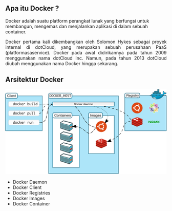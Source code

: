 ## Apa itu Docker ?
Docker adalah suatu platform perangkat lunak yang berfungsi untuk \
membangun, mengemas dan menjalankan aplikasi di dalam sebuah container.
<p align="justify">
Docker pertama kali dikembangkan oleh Solomon Hykes sebagai proyek internal di dotCloud,
yang merupakan sebuah perusahaan PaaS (platformasaservice). Docker pada awal didirikannya
pada tahun 2009 menggunakan nama dotCloud Inc. Namun, pada tahun 2013 dotCloud diubah
menggunakan nama Docker hingga sekarang.
</p>

## Arsitektur Docker
<img src="img/architecture.svg" width="600" />

* Docker Daemon
* Docker Client
* Docker Registries
* Docker Images
* Docker Container